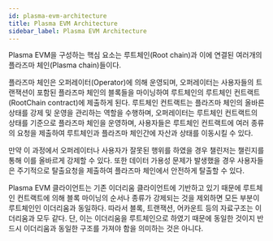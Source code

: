 ```yaml
---
id: plasma-evm-architecture
title: Plasma EVM Architecture
sidebar_label: Plasma EVM Architecture
---
```


<!insert_figure eth2.0 architecture-like figure>


Plasma EVM을 구성하는 핵심 요소는 루트체인(Root chain)과 이에 연결된 여러개의 플라즈마 체인(Plasma chain)들이다. 

플라즈마 체인은 오퍼레이터(Operator)에 의해 운영되며, 오퍼레이터는 사용자들의 트랜잭션이 포함된 플라즈마 체인의 블록들을 마이닝하여 루트체인의 루트체인 컨트랙트(RootChain contract)에 제출하게 된다. 루트체인 컨트랙트는 플라즈마 체인의 올바른 상태를 강제 및 운영을 관리하는 역할을 수행하며, 오퍼레이터는 루트체인 컨트랙트의 상태를 기준으로 플라즈마 체인을 운영하며, 사용자들은 루트체인 컨트랙트에 여러 종류의 요청을 제출하여 루트체인과 플라즈마 체인간에 자산과 상태를 이동시킬 수 있다. 

만약 이 과정에서 오퍼레이터나 사용자가 잘못된 행위를 하였을 경우 챌린저는 챌린지를 통해 이를 올바르게 강제할 수 있다. 또한 데이터 가용성 문제가 발생했을 경우 사용자들은 주기적으로 탈출요청을 제출하여 플라즈마 체인에서 안전하게 탈출할 수 있다. 

Plasma EVM 클라이언트는 기존 이더리움 클라이언트에 기반하고 있기 때문에 루트체인 컨트랙트에 의해 블록 마이닝의 순서나 종류가 강제되는 것을 제외하면 모든 부분이 루트체인인 이더리움과 동일하다. 따라서 블록, 트랜잭션, 어카운트 등의 자료구조는 이더리움과 모두 같다. 단, 이는 이더리움을 루트체인으로 하였기 때문에 동일한 것이지 반드시 이더리움과 동일한 구조를 가져야 함을 의미하는 것은 아니다.